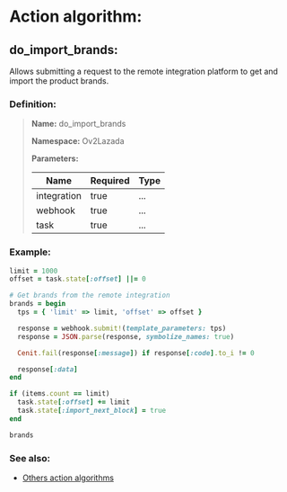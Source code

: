 # Action algorithm:

## do_import_brands:

Allows submitting a request to the remote integration platform to get and import the product brands.
    
### Definition:

> **Name:** do_import_brands
> 
> **Namespace:** Ov2Lazada
>
> **Parameters:**
> 
> | Name | Required | Type |
> | --- | --- | --- |
> | integration | true | ... |
> | webhook | true | ... |
> | task | true | ... |

### Example:
```RUBY
limit = 1000
offset = task.state[:offset] ||= 0

# Get brands from the remote integration
brands = begin
  tps = { 'limit' => limit, 'offset' => offset }

  response = webhook.submit!(template_parameters: tps)
  response = JSON.parse(response, symbolize_names: true)

  Cenit.fail(response[:message]) if response[:code].to_i != 0

  response[:data]
end

if (items.count == limit)
  task.state[:offset] += limit
  task.state[:import_next_block] = true
end

brands
```

### See also:
* [Others action algorithms](overview?id=do_import_brands)
